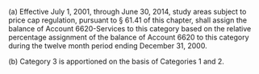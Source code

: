 (a) Effective July 1, 2001, through June 30, 2014, study areas subject to price cap regulation, pursuant to § 61.41 of this chapter, shall assign the balance of Account 6620-Services to this category based on the relative percentage assignment of the balance of Account 6620 to this category during the twelve month period ending December 31, 2000.

(b) Category 3 is apportioned on the basis of Categories 1 and 2.

